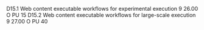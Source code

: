 D15.1 Web content executable workflows
for experimental execution 9 26.00 O PU 15
D15.2 Web content executable workflows
for large-scale execution 9 27.00 O PU 40